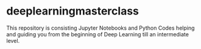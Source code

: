 # deeplearningmasterclass
This repository is consisting Jupyter Notebooks and Python Codes helping and guiding you from the beginning of Deep Learning till an intermediate level.
